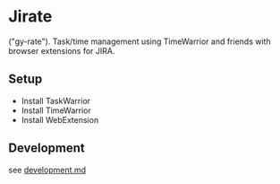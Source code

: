 Jirate
===

("gy-rate"). Task/time management using TimeWarrior and friends with browser extensions for JIRA.


Setup
---
* Install TaskWarrior
* Install TimeWarrior
* Install WebExtension


Development
---
see [development.md](development.md)

